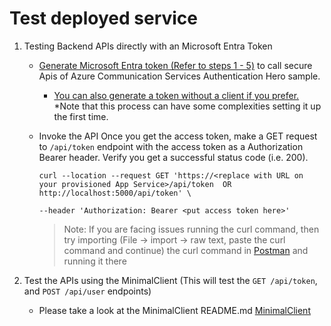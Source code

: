 # Test deployed service

1. Testing Backend APIs directly with an Microsoft Entra Token

    - [Generate Microsoft Entra token (Refer to steps 1 - 5)](../../MinimalClient/README.md) to call secure Apis of Azure Communication Services Authentication Hero sample.

        - [You can also generate a token without a client if you prefer.](../test-tools/generate-aad-token-manually.md) *Note that this process can have some complexities setting it up the first time.

    - Invoke the API
    Once you get the access token, make a GET request to `/api/token` endpoint with the access token as a Authorization Bearer header. Verify you get a successful status code (i.e. 200).

        ```shell
        curl --location --request GET 'https://<replace with URL on your provisioned App Service>/api/token  OR http://localhost:5000/api/token' \

        --header 'Authorization: Bearer <put access token here>'
        ```
        > Note: If you are facing issues running the curl command, then try importing (File -> import -> raw text, paste the curl command and continue) the curl command in [Postman](https://www.postman.com/downloads/) and running it there

2. Test the APIs using the MinimalClient (This will test the `GET /api/token`, and `POST /api/user` endpoints)
    -  Please take a look at the MinimalClient README.md [MinimalClient](../../MinimalClient/README.md)